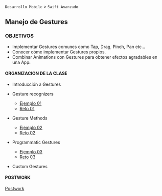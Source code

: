 
`Desarrollo Mobile` > `Swift Avanzado`

## Manejo de Gestures

### OBJETIVOS 

- Implementar Gestures comunes como Tap, Drag, Pinch, Pan etc…
- Conocer cómo implementar Gestures propios.
- Combinar Animations con Gestures para obtener efectos agradables en una App.


#### ORGANIZACION DE LA CLASE 

- Introducción a Gestures
- Gesture recognizers

	- [Ejemplo 01](Ejemplo-01)
	- [Reto 01](Reto-01)

- Gesture Methods

	- [Ejemplo 02](Ejemplo-02)
	- [Reto 02](Reto-02)

- Programmatic Gestures

	- [Ejemplo 03](Ejemplo-03)
	- [Reto 03](Reto-03)

- Custom Gestures

#### POSTWORK

[Postwork](Postwork)
